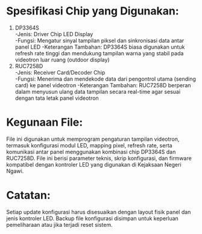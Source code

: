 # Spesifikasi Chip yang Digunakan:
1. DP3364S
<br>-Jenis: Driver Chip LED Display </br>
-Fungsi: Mengatur sinyal tampilan piksel dan sinkronisasi data antar panel LED
-Keterangan Tambahan: DP3364S biasa digunakan untuk refresh rate tinggi dan mendukung tampilan warna yang stabil pada videotron luar ruang (outdoor display)
2. RUC7258D
<br>-Jenis: Receiver Card/Decoder Chip </br>
-Fungsi: Menerima dan mendekode data dari pengontrol utama (sending card) ke panel videotron
-Keterangan Tambahan: RUC7258D berperan dalam menyusun ulang data tampilan secara real-time agar sesuai dengan tata letak panel videotron
# Kegunaan File:
File ini digunakan untuk memprogram pengaturan tampilan videotron, termasuk konfigurasi modul LED, mapping pixel, refresh rate, serta komunikasi antar panel menggunakan kombinasi chip DP3364S dan RUC7258D. File ini berisi parameter teknis, skrip konfigurasi, dan firmware kompatibel dengan kontroler LED yang digunakan di Kejaksaan Negeri Ngawi.
# Catatan:
Setiap update konfigurasi harus disesuaikan dengan layout fisik panel dan jenis kontroler LED. Backup file konfigurasi disimpan untuk keperluan pemeliharaan atau jika terjadi reset sistem.
